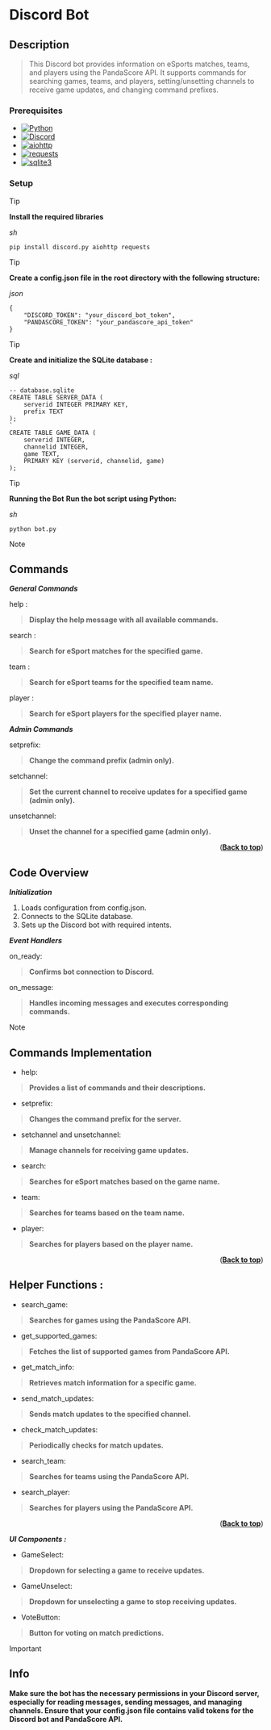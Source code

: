 # Discord Bot
<a name="readme-top"></a>

## Description
> This Discord bot provides information on eSports matches, teams, and players using the PandaScore API. It supports commands for searching games, teams, and players, setting/unsetting channels to receive game updates, and changing command prefixes.

### Prerequisites


* [![Python][Python]][Python-url]
* [![Discord][Discord]][Discord-url]
* [![aiohttp][aiohttp]][aiohttp-url]
* [![requests][requests]][requests-url]
* [![sqlite3][sqlite3]][sqlite3-url]


### Setup
> [!TIP]
> **Install the required libraries**

_sh_
```
pip install discord.py aiohttp requests
```
> [!TIP]
> **Create a config.json file in the root directory with the following structure:**

_json_
```
{
    "DISCORD_TOKEN": "your_discord_bot_token",
    "PANDASCORE_TOKEN": "your_pandascore_api_token"
}
```
> [!TIP]
> **Create and initialize the SQLite database :**

 _sql_ 
```
-- database.sqlite
CREATE TABLE SERVER_DATA (
    serverid INTEGER PRIMARY KEY,
    prefix TEXT
);
`
CREATE TABLE GAME_DATA (
    serverid INTEGER,
    channelid INTEGER,
    game TEXT,
    PRIMARY KEY (serverid, channelid, game)
);
```
> [!TIP]
> **Running the Bot**
>**Run the bot script using Python:**

_sh_
```
python bot.py
```
> [!NOTE]
>## Commands

**_General Commands_**

help : 
>**Display the help message with all available commands.**

search :  
>**Search for eSport matches for the specified game.**

team : 
>**Search for eSport teams for the specified team name.**

player : 
>**Search for eSport players for the specified player name.**


**_Admin Commands_**

setprefix: 
>**Change the command prefix (admin only).**

setchannel: 
>**Set the current channel to receive updates for a specified game (admin only).**

unsetchannel: 
>**Unset the channel for a specified game (admin only).**

<p align="right">(<a href="#readme-top"><strong>Back to top</strong></a>)</p>

## Code Overview

**_Initialization_**

1) Loads configuration from config.json.
2) Connects to the SQLite database.
3) Sets up the Discord bot with required intents.

**_Event Handlers_**

on_ready: 
>**Confirms bot connection to Discord.**

on_message: 
>**Handles incoming messages and executes corresponding commands.**

> [!NOTE]
>## Commands Implementation

- help: 
>**Provides a list of commands and their descriptions.**

- setprefix: 
>**Changes the command prefix for the server.**

- setchannel and unsetchannel:
>**Manage channels for receiving game updates.**

- search: 
>**Searches for eSport matches based on the game name.**

- team: 
>**Searches for teams based on the team name.**

- player: 
>**Searches for players based on the player name.**

<p align="right">(<a href="#readme-top"><strong>Back to top</strong></a>)</p>

## Helper Functions :

- search_game: 
>**Searches for games using the PandaScore API.**

- get_supported_games: 
>**Fetches the list of supported games from PandaScore API.**

- get_match_info: 
>**Retrieves match information for a specific game.**

- send_match_updates: 
>**Sends match updates to the specified channel.**

- check_match_updates: 
>**Periodically checks for match updates.**

- search_team: 
>**Searches for teams using the PandaScore API.**

- search_player: 
>**Searches for players using the PandaScore API.**

<p align="right">(<a href="#readme-top"><strong>Back to top</strong></a>)</p>

**_UI Components :_**

- GameSelect: 
>**Dropdown for selecting a game to receive updates.**

- GameUnselect: 
>**Dropdown for unselecting a game to stop receiving updates.**

- VoteButton: 
>**Button for voting on match predictions.**

> [!IMPORTANT]
> ## Info

**Make sure the bot has the necessary permissions in your Discord server, especially for reading messages, sending messages, and managing channels.
Ensure that your config.json file contains valid tokens for the Discord bot and PandaScore API.**



[Python]: https://img.shields.io/badge/Python-grey?style=for-the-badge&logo=python&logoColor=blue
[Python-url]: https://www.python.org/

[Discord]: https://img.shields.io/badge/Discord-black?style=for-the-badge&logo=discord&logoColor=lightgrey
[Discord-url]: https://discord.com/

[aiohttp]: https://img.shields.io/badge/aiohttp-blue?style=for-the-badge&logo=aiohttp&logoColor=white
[aiohttp-url]: https://docs.aiohttp.org/en/stable/


[requests]: https://img.shields.io/badge/Requests-skyblue?style=for-the-badge&logo=python&logoColor=yellow
[requests-url]: https://pypi.org/project/requests/

[sqlite3]: https://img.shields.io/badge/SQLite-purple?style=for-the-badge&logo=sqlite&logoColor=blue
[sqlite3-url]: https://www.sqlite.org/index.html
